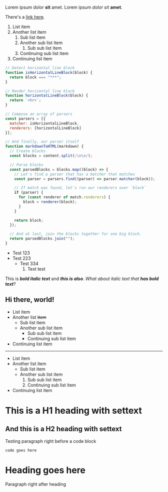 Lorem ipsum dolor **sit** amet. Lorem ipsum *dolor* _sit_ __amet__.

There's a [link here](https://example.com/that_has_things?!???!#in-it).

1. List item
2. Another list item
   1. Sub list item
   2. Another sub list item
        1. Sub sub list item
   3. Continuing sub list item
3. Continuing list item

```javascript
// Detect horizontal line block
function isHorizontalLineBlock(block) {
  return block === "***";
}

// Render horizontal line block
function horizontalLineBlock(block) {
  return `<hr>`;
}

// Compose an array of parsers
const parsers = [{
  matcher: isHorizontalLineBlock,
  renderers: [horizontalLineBlock]
}];

// And finally, our parser itself
function markdownToHTML(markdown) {
  // Create blocks
  const blocks = content.split(/\n\n/);

  // Parse blocks
  const parsedBlocks = blocks.map((block) => {
    // Let's find a parser that has a matcher that matches
    const parser = parsers.find((parser) => parser.matcher(block));

    // If match was found, let's run our renderers over `block`
    if (parser) {
      for (const renderer of match.renderers) {
        block = renderer(block);
      }
    }

    return block;
  });

  // And at last, join the blocks together for one big block.
  return parsedBlocks.join("");
}
```

- Test 123
- Test 223
  - Test 334
    1. Test test

This is ___bold italic text___ and ***this is also***. *What about italic text that **has bold text***?

## Hi there, world!

* List item
* Another list ~~item~~
  * Sub list item
  * Another sub list item 
    * Sub sub list item
    * Continuing sub list item
* Continuing list item

***

* List item
* Another list item
    * Sub list item
    * Another sub list item
      1. Sub sub list item
      2. Continuing sub list item
* Continuing list item

This is a H1 heading with settext
=================================

And this is a H2 heading with settext
-------------------------------------

Testing paragraph right before a code block
```
code goes here
```
# Heading goes here
Paragraph right after heading